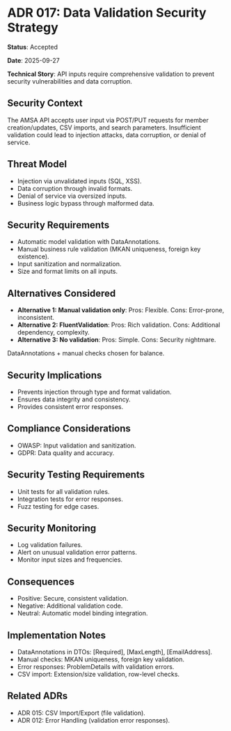 # ADR 017: Data Validation Security Strategy

**Status**: Accepted

**Date**: 2025-09-27

**Technical Story**: API inputs require comprehensive validation to prevent security vulnerabilities and data corruption.

## Security Context
The AMSA API accepts user input via POST/PUT requests for member creation/updates, CSV imports, and search parameters. Insufficient validation could lead to injection attacks, data corruption, or denial of service.

## Threat Model
- Injection via unvalidated inputs (SQL, XSS).
- Data corruption through invalid formats.
- Denial of service via oversized inputs.
- Business logic bypass through malformed data.

## Security Requirements
- Automatic model validation with DataAnnotations.
- Manual business rule validation (MKAN uniqueness, foreign key existence).
- Input sanitization and normalization.
- Size and format limits on all inputs.

## Alternatives Considered
- **Alternative 1: Manual validation only**: Pros: Flexible. Cons: Error-prone, inconsistent.
- **Alternative 2: FluentValidation**: Pros: Rich validation. Cons: Additional dependency, complexity.
- **Alternative 3: No validation**: Pros: Simple. Cons: Security nightmare.

DataAnnotations + manual checks chosen for balance.

## Security Implications
- Prevents injection through type and format validation.
- Ensures data integrity and consistency.
- Provides consistent error responses.

## Compliance Considerations
- OWASP: Input validation and sanitization.
- GDPR: Data quality and accuracy.

## Security Testing Requirements
- Unit tests for all validation rules.
- Integration tests for error responses.
- Fuzz testing for edge cases.

## Security Monitoring
- Log validation failures.
- Alert on unusual validation error patterns.
- Monitor input sizes and frequencies.

## Consequences
- Positive: Secure, consistent validation.
- Negative: Additional validation code.
- Neutral: Automatic model binding integration.

## Implementation Notes
- DataAnnotations in DTOs: [Required], [MaxLength], [EmailAddress].
- Manual checks: MKAN uniqueness, foreign key validation.
- Error responses: ProblemDetails with validation errors.
- CSV import: Extension/size validation, row-level checks.

## Related ADRs
- ADR 015: CSV Import/Export (file validation).
- ADR 012: Error Handling (validation error responses).